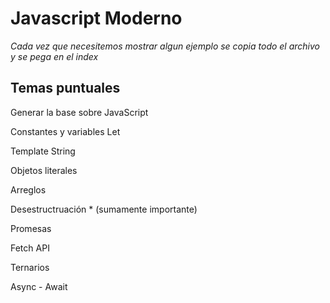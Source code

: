 # Javascript Moderno

*Cada vez que necesitemos mostrar algun ejemplo se copia todo el archivo y se pega en el index*

## Temas puntuales

Generar la base sobre JavaScript

Constantes y variables Let

Template String

Objetos literales

Arreglos

Desestructruación * (sumamente importante)

Promesas

Fetch API

Ternarios

Async - Await